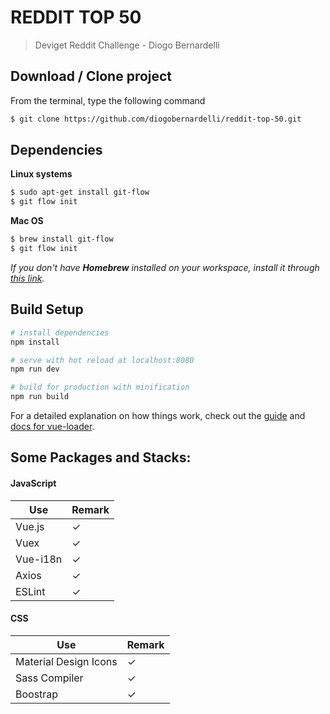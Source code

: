 # REDDIT TOP 50

> Deviget Reddit Challenge - Diogo Bernardelli

## Download / Clone project

From the terminal, type the following command
```bash
$ git clone https://github.com/diogobernardelli/reddit-top-50.git
```

## Dependencies

**Linux systems**
```bash
$ sudo apt-get install git-flow
$ git flow init
```
**Mac OS**
```bash
$ brew install git-flow
$ git flow init
```
*If you don't have **Homebrew** installed on your workspace, install it through [this link](https://brew.sh/).*

## Build Setup

``` bash
# install dependencies
npm install

# serve with hot reload at localhost:8080
npm run dev

# build for production with minification
npm run build
```

For a detailed explanation on how things work, check out the [guide](http://vuejs-templates.github.io/webpack/) and [docs for vue-loader](http://vuejs.github.io/vue-loader).

## Some Packages and Stacks:

#### JavaScript
| Use | Remark |
| --- | --- |
| Vue.js | ✓ |
| Vuex | ✓ |
| Vue-i18n | ✓ |
| Axios | ✓ |
| ESLint | ✓ |

#### CSS
| Use | Remark |
| --- | --- |
| Material Design Icons | ✓ |
| Sass Compiler | ✓ |
| Boostrap | ✓ |
